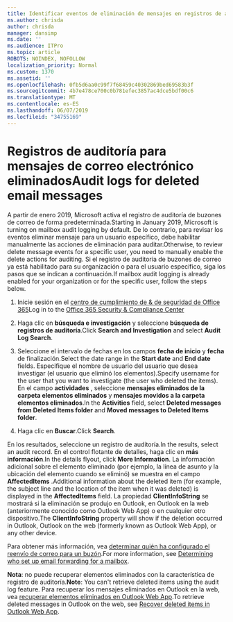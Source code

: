 ```yaml
---
title: Identificar eventos de eliminación de mensajes en registros de auditoría
ms.author: chrisda
author: chrisda
manager: dansimp
ms.date: ''
ms.audience: ITPro
ms.topic: article
ROBOTS: NOINDEX, NOFOLLOW
localization_priority: Normal
ms.custom: 1370
ms.assetid: ''
ms.openlocfilehash: 0fb5d6aa0c99f7f68459c40302869bed69583b3f
ms.sourcegitcommit: 4b7e478ce700c0b781efec3857ac4dce5bdf00c6
ms.translationtype: MT
ms.contentlocale: es-ES
ms.lasthandoff: 06/07/2019
ms.locfileid: "34755169"
---
```

# <a name="audit-logs-for-deleted-email-messages"></a><span data-ttu-id="2b8d0-102">Registros de auditoría para mensajes de correo electrónico eliminados</span><span class="sxs-lookup"><span data-stu-id="2b8d0-102">Audit logs for deleted email messages</span></span>

<span data-ttu-id="2b8d0-103">A partir de enero 2019, Microsoft activa el registro de auditoría de buzones de correo de forma predeterminada.</span><span class="sxs-lookup"><span data-stu-id="2b8d0-103">Starting in January 2019, Microsoft is turning on mailbox audit logging by default.</span></span> <span data-ttu-id="2b8d0-104">De lo contrario, para revisar los eventos eliminar mensaje para un usuario específico, debe habilitar manualmente las acciones de eliminación para auditar.</span><span class="sxs-lookup"><span data-stu-id="2b8d0-104">Otherwise, to review delete message events for a specific user, you need to manually enable the delete actions for auditing.</span></span> <span data-ttu-id="2b8d0-105">Si el registro de auditoría de buzones de correo ya está habilitado para su organización o para el usuario específico, siga los pasos que se indican a continuación.</span><span class="sxs-lookup"><span data-stu-id="2b8d0-105">If mailbox audit logging is already enabled for your organization or for the specific user, follow the steps below.</span></span>

1. <span data-ttu-id="2b8d0-106">Inicie sesión en el [centro de cumplimiento de & de seguridad de Office 365](https://protection.office.com/)</span><span class="sxs-lookup"><span data-stu-id="2b8d0-106">Log in to the [Office 365 Security & Compliance Center](https://protection.office.com/)</span></span>

2. <span data-ttu-id="2b8d0-107">Haga clic en **búsqueda e investigación** y seleccione **búsqueda de registros de auditoría**.</span><span class="sxs-lookup"><span data-stu-id="2b8d0-107">Click **Search and Investigation** and select **Audit Log Search**.</span></span>

3. <span data-ttu-id="2b8d0-108">Seleccione el intervalo de fechas en los campos **fecha de inicio** y **fecha** de finalización.</span><span class="sxs-lookup"><span data-stu-id="2b8d0-108">Select the date range in the **Start date** and **End date** fields.</span></span> <span data-ttu-id="2b8d0-109">Especifique el nombre de usuario del usuario que desea investigar (el usuario que eliminó los elementos).</span><span class="sxs-lookup"><span data-stu-id="2b8d0-109">Specify username for the user that you want to investigate (the user who deleted the items).</span></span> <span data-ttu-id="2b8d0-110">En el campo **actividades** , seleccione **mensajes eliminados de la carpeta elementos eliminados** y **mensajes movidos a la carpeta elementos eliminados**.</span><span class="sxs-lookup"><span data-stu-id="2b8d0-110">In the **Activities** field, select **Deleted messages from Deleted Items folder** and **Moved messages to Deleted Items folder**.</span></span>

4. <span data-ttu-id="2b8d0-111">Haga clic en **Buscar**.</span><span class="sxs-lookup"><span data-stu-id="2b8d0-111">Click **Search**.</span></span>

<span data-ttu-id="2b8d0-112">En los resultados, seleccione un registro de auditoría.</span><span class="sxs-lookup"><span data-stu-id="2b8d0-112">In the results, select an audit record.</span></span> <span data-ttu-id="2b8d0-113">En el control flotante de detalles, haga clic en **más información**.</span><span class="sxs-lookup"><span data-stu-id="2b8d0-113">In the details flyout, click **More Information**.</span></span> <span data-ttu-id="2b8d0-114">La información adicional sobre el elemento eliminado (por ejemplo, la línea de asunto y la ubicación del elemento cuando se eliminó) se muestra en el campo **AffectedItems** .</span><span class="sxs-lookup"><span data-stu-id="2b8d0-114">Additional information about the deleted item (for example, the subject line and the location of the item when it was deleted) is displayed in the **AffectedItems** field.</span></span> <span data-ttu-id="2b8d0-115">La propiedad **ClientInfoString** se mostrará si la eliminación se produjo en Outlook, en Outlook en la web (anteriormente conocido como Outlook Web App) o en cualquier otro dispositivo.</span><span class="sxs-lookup"><span data-stu-id="2b8d0-115">The **ClientInfoString** property will show if the deletion occurred in Outlook, Outlook on the web (formerly known as Outlook Web App), or any other device.</span></span>

<span data-ttu-id="2b8d0-116">Para obtener más información, vea [determinar quién ha configurado el reenvío de correo para un buzón](https://docs.microsoft.com/office365/securitycompliance/auditing-troubleshooting-scenarios#determining-if-a-user-deleted-email-items).</span><span class="sxs-lookup"><span data-stu-id="2b8d0-116">For more information, see [Determining who set up email forwarding for a mailbox](https://docs.microsoft.com/office365/securitycompliance/auditing-troubleshooting-scenarios#determining-if-a-user-deleted-email-items).</span></span>

<span data-ttu-id="2b8d0-117">**Nota**: no puede recuperar elementos eliminados con la característica de registro de auditoría.</span><span class="sxs-lookup"><span data-stu-id="2b8d0-117">**Note**: You can't retrieve deleted items using the audit log feature.</span></span> <span data-ttu-id="2b8d0-118">Para recuperar los mensajes eliminados en Outlook en la web, vea [recuperar elementos eliminados en Outlook Web App](https://support.office.com/article/C3D8FC15-EEEF-4F1C-81DF-E27964B7EDD4).</span><span class="sxs-lookup"><span data-stu-id="2b8d0-118">To retrieve deleted messages in Outlook on the web, see [Recover deleted items in Outlook Web App](https://support.office.com/article/C3D8FC15-EEEF-4F1C-81DF-E27964B7EDD4).</span></span>
